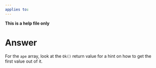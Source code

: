 ```yaml
---
applies to: 
---
```


**This is a help file only**

# Answer
For the `ape` array, look at the `Ok()` return value for a hint on how to get the first value out of it.